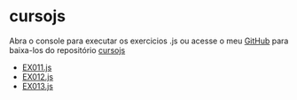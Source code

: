 # cursojs

Abra o console para executar os exercicios .js ou acesse o meu <a href="https://github.com/jhonatanccsouza" target="_blank">GitHub</a> para baixa-los do repositório <a href="https://github.com/jhonatanccsouza/cursojs" target="_blank">cursojs</a>

<ul>
    <li><a href="ex011.js" target="_blank">EX011.js</a></li>
    <li><a href="ex012.js" target="_blank">EX012.js</a></li>
    <li><a href="ex013.js" target="_blank">EX013.js</a></li>
   
</ul>


    

